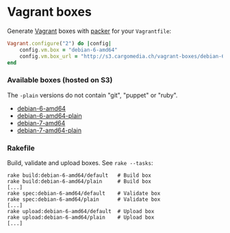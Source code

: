 # Vagrant boxes
Generate [Vagrant](http://www.vagrantup.com/) boxes with [packer](http://www.packer.io/) for your `Vagrantfile`:
```ruby
Vagrant.configure("2") do |config|
	config.vm.box = "debian-6-amd64"
	config.vm.box_url = "http://s3.cargomedia.ch/vagrant-boxes/debian-6-amd64.box"
end
```

### Available boxes (hosted on S3)
The `-plain` versions do not contain "git", "puppet" or "ruby".

- [debian-6-amd64](http://s3.cargomedia.ch/vagrant-boxes/debian-6-amd64.box)
- [debian-6-amd64-plain](http://s3.cargomedia.ch/vagrant-boxes/debian-6-amd64-plain.box)
- [debian-7-amd64](http://s3.cargomedia.ch/vagrant-boxes/debian-7-amd64.box)
- [debian-7-amd64-plain](http://s3.cargomedia.ch/vagrant-boxes/debian-7-amd64-plain.box)

### Rakefile
Build, validate and upload boxes. See `rake --tasks`:
```
rake build:debian-6-amd64/default   # Build box
rake build:debian-6-amd64/plain     # Build box
[...]
rake spec:debian-6-amd64/default    # Validate box
rake spec:debian-6-amd64/plain      # Validate box
[...]
rake upload:debian-6-amd64/default  # Upload box
rake upload:debian-6-amd64/plain    # Upload box
[...]
```
